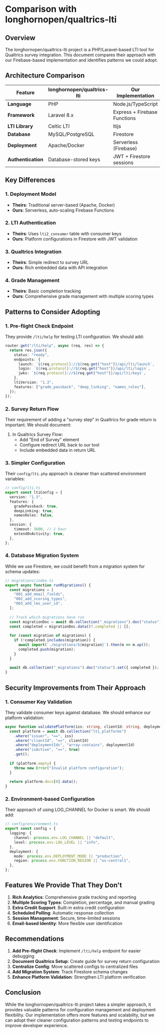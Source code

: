 # Comparison with longhornopen/qualtrics-lti

## Overview

The longhornopen/qualtrics-lti project is a PHP/Laravel-based LTI tool for Qualtrics survey integration. This document compares their approach with our Firebase-based implementation and identifies patterns we could adopt.

## Architecture Comparison

| Feature | longhornopen/qualtrics-lti | Our Implementation |
|---------|---------------------------|-------------------|
| **Language** | PHP | Node.js/TypeScript |
| **Framework** | Laravel 8.x | Express + Firebase Functions |
| **LTI Library** | Celtic LTI | ltijs |
| **Database** | MySQL/PostgreSQL | Firestore |
| **Deployment** | Apache/Docker | Serverless (Firebase) |
| **Authentication** | Database-stored keys | JWT + Firestore sessions |

## Key Differences

### 1. Deployment Model
- **Theirs**: Traditional server-based (Apache, Docker)
- **Ours**: Serverless, auto-scaling Firebase Functions

### 2. LTI Authentication
- **Theirs**: Uses `lti2_consumer` table with consumer keys
- **Ours**: Platform configurations in Firestore with JWT validation

### 3. Qualtrics Integration
- **Theirs**: Simple redirect to survey URL
- **Ours**: Rich embedded data with API integration

### 4. Grade Management
- **Theirs**: Basic completion tracking
- **Ours**: Comprehensive grade management with multiple scoring types

## Patterns to Consider Adopting

### 1. Pre-flight Check Endpoint
They provide `/lti/help` for testing LTI configuration. We should add:

```typescript
router.get("/lti/help", async (req, res) => {
  return res.json({
    status: "ready",
    endpoints: {
      launch: `${req.protocol}://${req.get("host")}/api/lti/launch`,
      login: `${req.protocol}://${req.get("host")}/api/lti/login`,
      jwks: `${req.protocol}://${req.get("host")}/api/lti/keys`,
    },
    ltiVersion: "1.3",
    features: ["grade_passback", "deep_linking", "names_roles"],
  });
});
```

### 2. Survey Return Flow
Their requirement of adding a "survey step" in Qualtrics for grade return is important. We should document:

1. In Qualtrics Survey Flow:
   - Add "End of Survey" element
   - Configure redirect URL back to our tool
   - Include embedded data in return URL

### 3. Simpler Configuration
Their `config/lti.php` approach is cleaner than scattered environment variables:

```typescript
// config/lti.ts
export const ltiConfig = {
  version: "1.3",
  features: {
    gradePassback: true,
    deepLinking: true,
    namesRoles: false,
  },
  session: {
    timeout: 3600, // 1 hour
    extendOnActivity: true,
  },
};
```

### 4. Database Migration System
While we use Firestore, we could benefit from a migration system for schema updates:

```typescript
// migrations/index.ts
export async function runMigrations() {
  const migrations = [
    "001_add_email_fields",
    "002_add_scoring_types",
    "003_add_lms_user_id",
  ];
  
  // Track which migrations have run
  const migrationDoc = await db.collection("_migrations").doc("status").get();
  const completed = migrationDoc.data()?.completed || [];
  
  for (const migration of migrations) {
    if (!completed.includes(migration)) {
      await import(`./migrations/${migration}`).then(m => m.up());
      completed.push(migration);
    }
  }
  
  await db.collection("_migrations").doc("status").set({ completed });
}
```

## Security Improvements from Their Approach

### 1. Consumer Key Validation
They validate consumer keys against database. We should enhance our platform validation:

```typescript
async function validatePlatform(iss: string, clientId: string, deploymentId: string) {
  const platform = await db.collection("lti_platforms")
    .where("issuer", "==", iss)
    .where("clientId", "==", clientId)
    .where("deploymentIds", "array-contains", deploymentId)
    .where("isActive", "==", true)
    .get();
    
  if (platform.empty) {
    throw new Error("Invalid platform configuration");
  }
  
  return platform.docs[0].data();
}
```

### 2. Environment-based Configuration
Their approach of using LOG_CHANNEL for Docker is smart. We should add:

```typescript
// config/environment.ts
export const config = {
  logging: {
    channel: process.env.LOG_CHANNEL || "default",
    level: process.env.LOG_LEVEL || "info",
  },
  deployment: {
    mode: process.env.DEPLOYMENT_MODE || "production",
    region: process.env.FUNCTION_REGION || "us-central1",
  },
};
```

## Features We Provide That They Don't

1. **Rich Analytics**: Comprehensive grade tracking and reporting
2. **Multiple Scoring Types**: Completion, percentage, and manual grading
3. **Extra Credit Support**: Built-in extra credit configuration
4. **Scheduled Polling**: Automatic response collection
5. **Session Management**: Secure, time-limited sessions
6. **Email-based Identity**: More flexible user identification

## Recommendations

1. **Add Pre-flight Check**: Implement `/lti/help` endpoint for easier debugging
2. **Document Qualtrics Setup**: Create guide for survey return configuration
3. **Centralize Config**: Move scattered configs to centralized files
4. **Add Migration System**: Track Firestore schema changes
5. **Enhance Platform Validation**: Strengthen LTI platform verification

## Conclusion

While the longhornopen/qualtrics-lti project takes a simpler approach, it provides valuable patterns for configuration management and deployment flexibility. Our implementation offers more features and scalability, but we can adopt their cleaner configuration patterns and testing endpoints to improve developer experience.